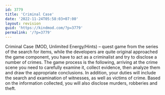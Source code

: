 ```yaml
---
id: 3779
title: 'Criminal Case'
date: '2022-11-24T05:58:03+07:00'
layout: revision
guid: 'https://kindmod.com/?p=3779'
permalink: '/?p=3779'
---
```


Criminal Case (MOD, Unlimited Energy/Hints) – quest game from the series of the search for items, while the developers are quite original approached the game component, you have to act as a criminalist and try to disclose a number of crimes. The game process is the following, arriving at the crime scene you need to carefully examine it, collect evidence, then analyze them and draw the appropriate conclusions. In addition, your duties will include the search and examination of witnesses, as well as victims of crime. Based on the information collected, you will also disclose murders, robberies and theft.